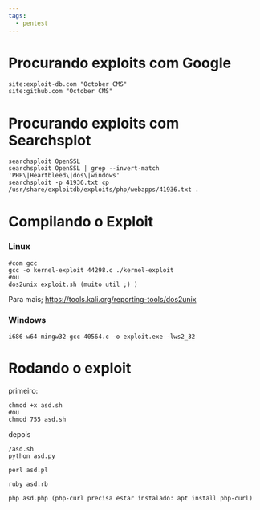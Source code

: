 ```yaml
---
tags:
  - pentest
---
```

# Procurando exploits com Google
```
site:exploit-db.com "October CMS" 
site:github.com "October CMS"
```
# Procurando exploits com Searchsplot
```
searchsploit OpenSSL 
searchsploit OpenSSL | grep --invert-match 'PHP\|Heartbleed\|dos\|windows' 
searchsploit -p 41936.txt cp /usr/share/exploitdb/exploits/php/webapps/41936.txt .
```
# Compilando o Exploit
### Linux
```shell
#com gcc 
gcc -o kernel-exploit 44298.c ./kernel-exploit 
#ou
dos2unix exploit.sh (muito util ;) ) 
```

Para mais; https://tools.kali.org/reporting-tools/dos2unix
###  Windows
```shell
i686-w64-mingw32-gcc 40564.c -o exploit.exe -lws2_32
```
# Rodando o exploit

primeiro:
```shell
chmod +x asd.sh
#ou
chmod 755 asd.sh
```

depois
```shell
/asd.sh
python asd.py

perl asd.pl

ruby asd.rb 

php asd.php (php-curl precisa estar instalado: apt install php-curl)
```